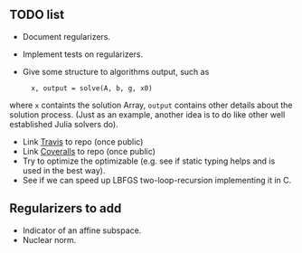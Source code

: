 ## TODO list

* Document regularizers.
* Implement tests on regularizers.
* Give some structure to algorithms output, such as

		x, output = solve(A, b, g, x0)
where `x` containts the solution Array, `output` contains other details about the solution process. (Just as an example, another idea is to do like other well established Julia solvers do).
* Link [Travis](https://travis-ci.org/) to repo (once public)
* Link [Coveralls](https://coveralls.io/) to repo (once public)
* Try to optimize the optimizable (e.g. see if static typing helps and is used in the best way).
* See if we can speed up LBFGS two-loop-recursion implementing it in C.

## Regularizers to add

* Indicator of an affine subspace.
* Nuclear norm.
